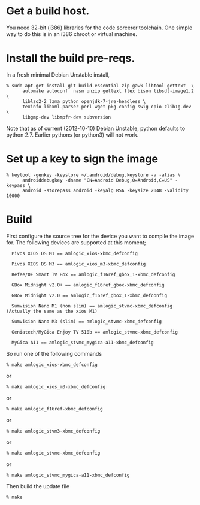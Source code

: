 # Get a build host.

You need 32-bit (i386) libraries for the code sorcerer toolchain. One
simple way to do this is in an i386 chroot or virtual machine.

# Install the build pre-reqs.

In a fresh minimal Debian Unstable install, 

```shell
% sudo apt-get install git build-essential zip gawk libtool gettext  \
      automake autoconf  nasm unzip gettext flex bison libsdl-image1.2 \
      liblzo2-2 lzma python openjdk-7-jre-headless \
      texinfo libxml-parser-perl wget pkg-config swig cpio zlib1g-dev \
      libgmp-dev libmpfr-dev subversion
```

Note that as of current (2012-10-10) Debian Unstable, python defaults
to python 2.7. Earlier pythons (or python3) will not work.

# Set up a key to sign the image

```shell
% keytool -genkey -keystore ~/.android/debug.keystore -v -alias \
      androiddebugkey -dname "CN=Android Debug,O=Android,C=US" -keypass \
      android -storepass android -keyalg RSA -keysize 2048 -validity 10000
```

# Build
First configure the source tree for the device you want to compile the image for. 
The following devices are supported at this moment;

      Pivos XIOS DS M1 == amlogic_xios-xbmc_defconfig

      Pivos XIOS DS M3 == amlogic_xios_m3-xbmc_defconfig

      Refee/OE Smart TV Box == amlogic_f16ref_gbox_1-xbmc_defconfig

      GBox Midnight v2.0+ == amlogic_f16ref_gbox-xbmc_defconfig
      
      GBox Midnight v2.0 == amlogic_f16ref_gbox_1-xbmc_defconfig

      Sumvision Nano M1 (non slim) == amlogic_stvmc-xbmc_defconfig (Actually the same as the xios M1)

      Sumvision Nano M3 (slim) == amlogic_stvmc-xbmc_defconfig

      Geniatech/MyGica Enjoy TV 510b == amlogic_stvmc-xbmc_defconfig

      MyGica A11 == amlogic_stvmc_mygica-a11-xbmc_defconfig

So run one of the following commands
```shell
% make amlogic_xios-xbmc_defconfig
```
or
```shell
% make amlogic_xios_m3-xbmc_defconfig
```
or
```shell
% make amlogic_f16ref-xbmc_defconfig
```
or
```shell
% make amlogic_stvm3-xbmc_defconfig
```
or
```shell
% make amlogic_stvmc-xbmc_defconfig
```
or
```shell
% make amlogic_stvmc_mygica-a11-xbmc_defconfig
```


Then build the update file
```shell
% make
```
